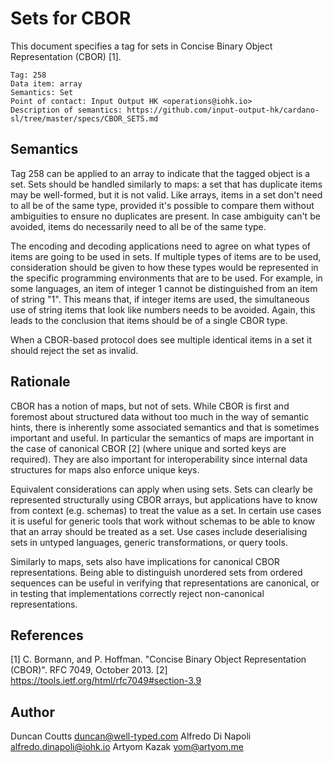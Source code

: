 # Sets for CBOR

This document specifies a tag for sets in Concise Binary Object Representation (CBOR) [1].

    Tag: 258
    Data item: array
    Semantics: Set
    Point of contact: Input Output HK <operations@iohk.io>
    Description of semantics: https://github.com/input-output-hk/cardano-sl/tree/master/specs/CBOR_SETS.md

## Semantics

Tag 258 can be applied to an array to indicate that the tagged object is a set. Sets should be handled
similarly to maps: a set that has duplicate items may be well-formed, but it is not valid. Like
arrays, items in a set don't need to all be of the same type, provided it's possible to compare them without
ambiguities to ensure no duplicates are present. In case ambiguity can't be avoided, items do necessarily
need to all be of the same type.

The encoding and decoding applications need to agree on what types of items are going to be used in sets.
If multiple types of items are to be used, consideration should be given to how these types would be
represented in the specific programming environments that are to be used.  For example, in some languages,
an item of integer 1 cannot be distinguished from an item of string "1". This means that, if integer
items are used, the simultaneous use of string items that look like numbers needs to be avoided.
Again, this leads to the conclusion that items should be of a single CBOR type.

When a CBOR-based protocol does see multiple identical items in a set it should reject the set as invalid.

## Rationale

CBOR has a notion of maps, but not of sets. While CBOR is first and foremost about structured data without
too much in the way of semantic hints, there is inherently some associated semantics and that is sometimes
important and useful. In particular the semantics of maps are important in the case of canonical CBOR [2]
(where unique and sorted keys are required). They are also important for interoperability since internal
data structures for maps also enforce unique keys.

Equivalent considerations can apply when using sets. Sets can clearly be represented structurally using
CBOR arrays, but applications have to know from context (e.g. schemas) to treat the value as a set.
In certain use cases it is useful for generic tools that work without schemas to be able to know that
an array should be treated as a set. Use cases include deserialising sets in untyped languages,
generic transformations, or query tools.

Similarly to maps, sets also have implications for canonical CBOR representations. Being able to distinguish
unordered sets from ordered sequences can be useful in verifying that representations are canonical,
or in testing that implementations correctly reject non-canonical representations.

## References

[1] C. Bormann, and P. Hoffman. "Concise Binary Object Representation (CBOR)". RFC 7049, October 2013.
[2] https://tools.ietf.org/html/rfc7049#section-3.9

## Author

Duncan Coutts     <duncan@well-typed.com>
Alfredo Di Napoli <alfredo.dinapoli@iohk.io>
Artyom  Kazak     <yom@artyom.me>

